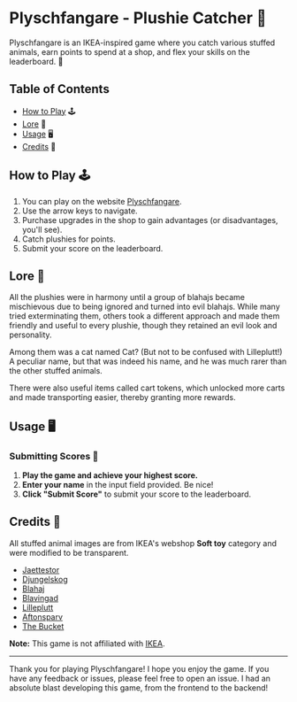 # Plyschfangare - Plushie Catcher 🧸

Plyschfangare is an IKEA-inspired game where you catch various stuffed animals, earn points to spend at a shop, and flex your skills on the leaderboard. 💪

## Table of Contents

- [How to Play](#how-to-play) 🕹️
- [Lore](#lore) 📕
- [Usage](#usage) 🖥️
- [Credits](#credits) 🏢

## How to Play 🕹️

1. You can play on the website [Plyschfangare](https://placeholdernowebsiteyet.net).
2. Use the arrow keys to navigate.
3. Purchase upgrades in the shop to gain advantages (or disadvantages, you'll see).
4. Catch plushies for points.
5. Submit your score on the leaderboard.

## Lore 📕

All the plushies were in harmony until a group of blahajs became mischievous due to being ignored and turned into evil blahajs. While many tried exterminating them, others took a different approach and made them friendly and useful to every plushie, though they retained an evil look and personality. 

Among them was a cat named Cat? (But not to be confused with Lilleplutt!) A peculiar name, but that was indeed his name, and he was much rarer than the other stuffed animals.

There were also useful items called cart tokens, which unlocked more carts and made transporting easier, thereby granting more rewards.

## Usage 🖥️

### Submitting Scores 💯

1. **Play the game and achieve your highest score.**
2. **Enter your name** in the input field provided. Be nice!
3. **Click "Submit Score"** to submit your score to the leaderboard.

## Credits 🏢

All stuffed animal images are from IKEA's webshop **Soft toy** category and were modified to be transparent.
- [Jaettestor](https://www.ikea.com/us/en/p/jaettestor-soft-toy-elephant-gray-30373593/)
- [Djungelskog](https://www.ikea.com/us/en/p/djungelskog-soft-toy-brown-bear-00402832/)
- [Blahaj](https://www.ikea.com/us/en/p/blahaj-soft-toy-shark-90373590/)
- [Blavingad](https://www.ikea.com/us/en/p/blavingad-soft-toy-octopus-yellow-70532043/)
- [Lilleplutt](https://www.ikea.com/us/en/p/lilleplutt-soft-toy-cat-gray-white-60260453/)
- [Aftonsparv](https://www.ikea.com/us/en/p/aftonsparv-soft-toy-mini-alien-green-70562431/)
- [The Bucket](https://www.ikea.com/gb/en/p/frakta-carrier-bag-large-blue-17228340/)

**Note:** This game is not affiliated with [IKEA](https://www.ikea.com/).

---

Thank you for playing Plyschfangare! I hope you enjoy the game. If you have any feedback or issues, please feel free to open an issue. I had an absolute blast developing this game, from the frontend to the backend!
